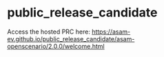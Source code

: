 # public_release_candidate

Access the hosted PRC here: https://asam-ev.github.io/public_release_candidate/asam-openscenario/2.0.0/welcome.html
